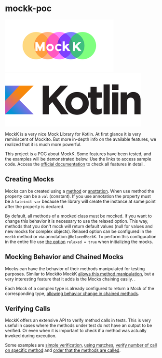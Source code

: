 # mockk-poc

![mockk-logo](media/mockk-logo.png) ![kotlin-logo](media/kotlin-logo.png)

MockK is a very nice Mock Library for Kotlin. At first glance it is very reminiscent of Mockito. But more in-depth info on the available features, we realized that it is much more powerful.

This project is a POC about MockK. Some features have been tested, and the examples will be demonstrated below. Use the links to access sample code. Access the [official documentation](https://mockk.io/) to check all features in detail.

## Creating Mocks

Mocks can be created using a [method](https://github.com/robsonbittencourt/mockk-poc/blob/main/src/test/kotlin/com/rbittencourt/mockkpoc/chainedmock/PersonTest.kt#L12) or [anottation](https://github.com/robsonbittencourt/mockk-poc/blob/main/src/test/kotlin/com/rbittencourt/mockkpoc/injectmocks/autowired/NotificationSenderTest.kt#L26). When use method the property can be a `val` (constant). If you use annotation the property must be a `lateinit var` because the library will create the instance at some point after the property is declared.

By default, all methods of a mocked class must be mocked. If you want to change this behavior it is necessary to use the relaxed option. This way, methods that you don't mock will return default values (null for values and new mocks for complex objects). Relaxed option can be configured in the `mockk` method or via annotation `@RelaxedMockK`. To perform this configuration in the entire file use [the option](https://github.com/robsonbittencourt/mockk-poc/blob/main/src/test/kotlin/com/rbittencourt/mockkpoc/injectmocks/autowired/NotificationSenderTest.kt#L30) `relaxed = true` when initializing the mocks.

## Mocking Behavior and Chained Mocks

Mocks can have the behavior of their methods manipulated for testing purposes. Similar to Mockito MockK [allows this method manipulation](https://github.com/robsonbittencourt/mockk-poc/blob/main/src/test/kotlin/com/rbittencourt/mockkpoc/chainedmock/PersonTest.kt#L11), but a very interesting feature that it adds is the Mocks chaining easily. .

Each Mock of a complex type is already configured to return a Mock of the corresponding type, [allowing behavior change in chained methods](https://github.com/robsonbittencourt/mockk-poc/blob/main/src/test/kotlin/com/rbittencourt/mockkpoc/chainedmock/PersonTest.kt#L21).

## Verifying Calls

MockK offers an extensive API to verify method calls in tests. This is very useful in cases where the methods under test do not have an output to be verified. Or even when it is important to check if a method was actually invoked during execution.

Some examples are [simple verification](https://github.com/robsonbittencourt/mockk-poc/blob/main/src/test/kotlin/com/rbittencourt/mockkpoc/verify/VerifyTest.kt#L29), [using matches](https://github.com/robsonbittencourt/mockk-poc/blob/main/src/test/kotlin/com/rbittencourt/mockkpoc/verify/VerifyTest.kt#L38), [verify number of call on specific method](https://github.com/robsonbittencourt/mockk-poc/blob/main/src/test/kotlin/com/rbittencourt/mockkpoc/verify/VerifyTest.kt#L47) and [order that the methods are called](https://github.com/robsonbittencourt/mockk-poc/blob/main/src/test/kotlin/com/rbittencourt/mockkpoc/verify/VerifyTest.kt#L57). 